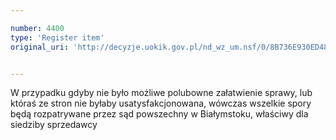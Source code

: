 ```yaml
---

number: 4400
type: 'Register item'
original_uri: 'http://decyzje.uokik.gov.pl/nd_wz_um.nsf/0/8B736E930ED48D72C1257B42003ADDC6?OpenDocument'


---
```


W przypadku gdyby nie było możliwe polubowne załatwienie sprawy, lub któraś ze stron nie byłaby usatysfakcjonowana, wówczas wszelkie spory będą rozpatrywane przez sąd powszechny w Białymstoku, właściwy dla siedziby sprzedawcy
